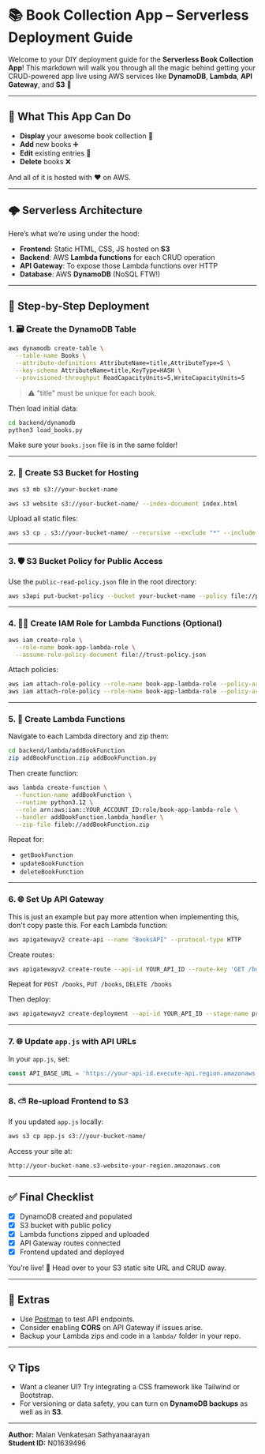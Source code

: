 # 📚 Book Collection App – Serverless Deployment Guide

Welcome to your DIY deployment guide for the **Serverless Book Collection App**! This markdown will walk you through all the magic behind getting your CRUD-powered app live using AWS services like **DynamoDB**, **Lambda**, **API Gateway**, and **S3** 🙌

---

## 🚀 What This App Can Do
- **Display** your awesome book collection 📖
- **Add** new books ➕
- **Edit** existing entries 📝
- **Delete** books ❌

And all of it is hosted with ❤️ on AWS.

---

## 🌩️ Serverless Architecture
Here’s what we’re using under the hood:
- **Frontend**: Static HTML, CSS, JS hosted on **S3**
- **Backend**: AWS **Lambda functions** for each CRUD operation
- **API Gateway**: To expose those Lambda functions over HTTP
- **Database**: AWS **DynamoDB** (NoSQL FTW!)

---

## 📝 Step-by-Step Deployment

### 1. 🗃️ Create the DynamoDB Table
```bash
aws dynamodb create-table \
  --table-name Books \
  --attribute-definitions AttributeName=title,AttributeType=S \
  --key-schema AttributeName=title,KeyType=HASH \
  --provisioned-throughput ReadCapacityUnits=5,WriteCapacityUnits=5
```
> ⚠️ "title" must be unique for each book.

Then load initial data:
```bash
cd backend/dynamodb
python3 load_books.py
```

Make sure your `books.json` file is in the same folder!

---

### 2. 📆 Create S3 Bucket for Hosting
```bash
aws s3 mb s3://your-bucket-name
```

```bash
aws s3 website s3://your-bucket-name/ --index-document index.html
```

Upload all static files:
```bash
aws s3 cp . s3://your-bucket-name/ --recursive --exclude "*" --include "*.html" --include "*.css" --include "*.js"
```

---

### 3. 🛡️ S3 Bucket Policy for Public Access
Use the `public-read-policy.json` file in the root directory:
```bash
aws s3api put-bucket-policy --bucket your-bucket-name --policy file://public-read-policy.json
```

---

### 4. 🧙‍♂️ Create IAM Role for Lambda Functions (Optional)
```bash
aws iam create-role \
  --role-name book-app-lambda-role \
  --assume-role-policy-document file://trust-policy.json
```

Attach policies:
```bash
aws iam attach-role-policy --role-name book-app-lambda-role --policy-arn arn:aws:iam::aws:policy/AmazonDynamoDBFullAccess
aws iam attach-role-policy --role-name book-app-lambda-role --policy-arn arn:aws:iam::aws:policy/service-role/AWSLambdaBasicExecutionRole
```

---

### 5. 🔀 Create Lambda Functions
Navigate to each Lambda directory and zip them:
```bash
cd backend/lambda/addBookFunction
zip addBookFunction.zip addBookFunction.py
```

Then create function:
```bash
aws lambda create-function \
  --function-name addBookFunction \
  --runtime python3.12 \
  --role arn:aws:iam::YOUR_ACCOUNT_ID:role/book-app-lambda-role \
  --handler addBookFunction.lambda_handler \
  --zip-file fileb://addBookFunction.zip
```

Repeat for:
- `getBookFunction`
- `updateBookFunction`
- `deleteBookFunction`

---

### 6. 🌐 Set Up API Gateway
This is just an example but pay more attention when implementing this, don't copy paste this.
For each Lambda function:
```bash
aws apigatewayv2 create-api --name "BooksAPI" --protocol-type HTTP
```

Create routes:
```bash
aws apigatewayv2 create-route --api-id YOUR_API_ID --route-key 'GET /books' --target integrations/LAMBDA_GET_ID
```
Repeat for `POST /books`, `PUT /books`, `DELETE /books`

Then deploy:
```bash
aws apigatewayv2 create-deployment --api-id YOUR_API_ID --stage-name prod
```

---

### 7. 🌐 Update `app.js` with API URLs
In your `app.js`, set:
```javascript
const API_BASE_URL = 'https://your-api-id.execute-api.region.amazonaws.com';
```

---

### 8. ⛅️ Re-upload Frontend to S3
If you updated `app.js` locally:
```bash
aws s3 cp app.js s3://your-bucket-name/
```

Access your site at:
```
http://your-bucket-name.s3-website-your-region.amazonaws.com
```

---

## ✅ Final Checklist
- [x] DynamoDB created and populated
- [x] S3 bucket with public policy
- [x] Lambda functions zipped and uploaded
- [x] API Gateway routes connected
- [x] Frontend updated and deployed

You’re live! 🎉 Head over to your S3 static site URL and CRUD away.

---

## 🧠 Extras
- Use [Postman](https://www.postman.com/) to test API endpoints.
- Consider enabling **CORS** on API Gateway if issues arise.
- Backup your Lambda zips and code in a `lambda/` folder in your repo.

---

## 💡 Tips
- Want a cleaner UI? Try integrating a CSS framework like Tailwind or Bootstrap.
- For versioning or data safety, you can turn on **DynamoDB backups** as well as in **S3**.


---

**Author:** Malan Venkatesan Sathyanaarayan  
**Student ID:** N01639496
